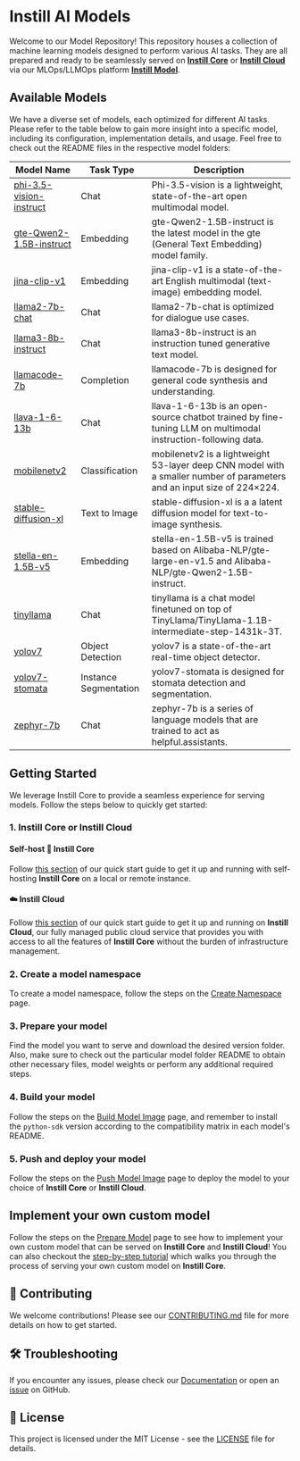 # Instill AI Models

Welcome to our Model Repository! This repository houses a collection of machine learning models designed to perform various AI tasks. They are all prepared and ready to be seamlessly served on [**Instill Core**](https://www.instill.tech/docs/core/introduction) or [**Instill Cloud**](https://www.instill.tech/docs/cloud/introduction) via our MLOps/LLMOps platform [**Instill Model**](https://www.instill.tech/docs/model/introduction).

## Available Models

We have a diverse set of models, each optimized for different AI tasks. Please refer to the table below to gain more insight into a specific model, including its configuration, implementation details, and usage. Feel free to check out the README files in the respective model folders:

| Model Name                                                     | Task Type             | Description                                                                                                            |
| -------------------------------------------------------------- | --------------------- | ---------------------------------------------------------------------------------------------------------------------- |
| [phi-3.5-vision-instruct](./phi-3-5-vision/README.md)          | Chat                  | Phi-3.5-vision is a lightweight, state-of-the-art open multimodal model.                                               |
| [gte-Qwen2-1.5B-instruct](./gte-Qwen2-1.5B-instruct/README.md) | Embedding             | gte-Qwen2-1.5B-instruct is the latest model in the gte (General Text Embedding) model family.                          |
| [jina-clip-v1](./jina-clip-v1/README.md)                       | Embedding             | jina-clip-v1 is a state-of-the-art English multimodal (text-image) embedding model.                                    |
| [llama2-7b-chat](./llama2-7b-chat/README.md)                   | Chat                  | llama2-7b-chat is optimized for dialogue use cases.                                                                    |
| [llama3-8b-instruct](./llama3-8b-instruct/README.md)           | Chat                  | llama3-8b-instruct is an instruction tuned generative text model.                                                      |
| [llamacode-7b](./llamacode-7b/README.md)                       | Completion            | llamacode-7b is designed for general code synthesis and understanding.                                                 |
| [llava-1-6-13b](./llava-1-6-13b/README.md)                     | Chat                  | llava-1-6-13b is an open-source chatbot trained by fine-tuning LLM on multimodal instruction-following data.           |
| [mobilenetv2](./mobilenetv2/README.md)                         | Classification        | mobilenetv2 is a lightweight 53-layer deep CNN model with a smaller number of parameters and an input size of 224×224. |
| [stable-diffusion-xl](./stable-diffusion-xl/README.md)         | Text to Image         | stable-diffusion-xl is a a latent diffusion model for text-to-image synthesis.                                         |
| [stella-en-1.5B-v5](./stella-en-1.5B-v5/README.md)             | Embedding             | stella-en-1.5B-v5 is trained based on Alibaba-NLP/gte-large-en-v1.5 and Alibaba-NLP/gte-Qwen2-1.5B-instruct.           |
| [tinyllama](./tinyllama/README.md)                             | Chat                  | tinyllama is a chat model finetuned on top of TinyLlama/TinyLlama-1.1B-intermediate-step-1431k-3T.                     |
| [yolov7](./yolov7/README.md)                                   | Object Detection      | yolov7 is a state-of-the-art real-time object detector.                                                                |
| [yolov7-stomata](./yolov7-stomata/README.md)                   | Instance Segmentation | yolov7-stomata is designed for stomata detection and segmentation.                                                     |
| [zephyr-7b](./zephyr-7b/README.md)                             | Chat                  | zephyr-7b is a series of language models that are trained to act as helpful.assistants.                                |

## Getting Started

We leverage Instill Core to provide a seamless experience for serving models. Follow the steps below to quickly get started:

### 1. Instill Core or Instill Cloud

#### Self-host 🔮 Instill Core

Follow [this section](https://www.instill.tech/docs/quickstart#-instill-core) of our quick start guide to get it up and running with self-hosting **Instill Core** on a local or remote instance.

#### ☁️ Instill Cloud

Follow [this section](https://www.instill.tech/docs/quickstart#%EF%B8%8F-instill-cloud) of our quick start guide to get it up and running on **Instill Cloud**, our fully managed public cloud service that provides you with access to all the features of **Instill Core** without the burden of infrastructure management.

### 2. Create a model namespace

To create a model namespace, follow the steps on the [Create Namespace](https://www.instill.tech/docs/model/create/namespace) page.

### 3. Prepare your model

Find the model you want to serve and download the desired version folder. Also, make sure to check out the particular model folder README to obtain other necessary files, model weights or perform any additional required steps.

### 4. Build your model

Follow the steps on the [Build Model Image](https://www.instill.tech/docs/model/create/build) page, and remember to install the `python-sdk` version according to the compatibility matrix in each model's README.

### 5. Push and deploy your model

Follow the steps on the [Push Model Image](https://www.instill.tech/docs/model/create/push) page to deploy the model to your choice of **Instill Core** or **Instill Cloud**.

## Implement your own custom model

Follow the steps on the [Prepare Model](https://www.instill.tech/docs/model/create/prepare) page to see how to implement your own custom model that can be served on **Instill Core** and **Instill Cloud**! You can also checkout the [step-by-step tutorial](https://www.instill.tech/blog/model-serving-on-instill-core) which walks you through the process of serving your own custom model on **Instill Core**.

## 🤝 Contributing

We welcome contributions! Please see our [CONTRIBUTING.md](https://github.com/instill-ai/instill-core/blob/main/.github/CONTRIBUTING.md) file for more details on how to get started.

## 🛠 Troubleshooting

If you encounter any issues, please check our [Documentation](https://www.instill.tech/docs/model/introduction) or open an [issue](https://github.com/instill-ai/instill-core/issues) on GitHub.

## 📜 License

This project is licensed under the MIT License - see the [LICENSE](https://github.com/instill-ai/instill-core/blob/main/LICENSE) file for details.
